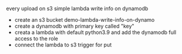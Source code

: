 every upload on s3 simple lambda write info on dynamodb

* create an s3 bucket demo-lambda-write-info-on-dynamo
* create a dynamodb with primary key called "key"
* creata a lambda with default python3.9 and add the dynamodb full access to the role
* connect the lambda to s3 trigger for put 
